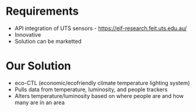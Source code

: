 # Requirements
- API integration of UTS sensors - https://eif-research.feit.uts.edu.au/
- Innovative
- Solution can be marketted

# Our Solution
- eco-CTL (economic/ecofriendly climate temperature lighting system)
- Pulls data from temperature, luminosity, and people trackers
- Alters temperature/luminosity based on where people are and how many are in an area
